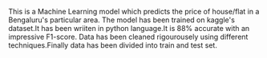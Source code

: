 This is a Machine Learning model which predicts the price of house/flat in a Bengaluru's particular area.
The model has been trained on kaggle's dataset.It has been wriiten in python language.It is 88% accurate with an impressive F1-score.
Data has been cleaned rigourousely using different techniques.Finally data has been divided into train and test set.
